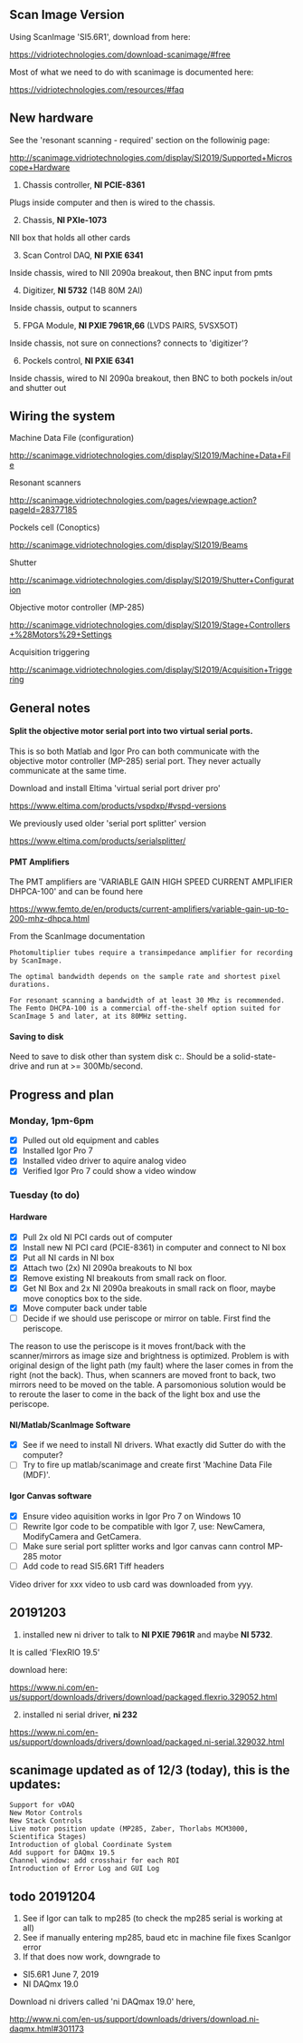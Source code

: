 
## Scan Image Version

Using ScanImage 'SI5.6R1', download from here:

https://vidriotechnologies.com/download-scanimage/#free

Most of what we need to do with scanimage is documented here:

https://vidriotechnologies.com/resources/#faq


## New hardware

See the 'resonant scanning - required' section on the followinig page:

http://scanimage.vidriotechnologies.com/display/SI2019/Supported+Microscope+Hardware

1. Chassis controller, **NI PCIE-8361**

Plugs inside computer and then is wired to the chassis.

2. Chassis, 	**NI PXIe-1073**

NII box that holds all other cards

3. Scan Control DAQ, **NI PXIE 6341**

Inside chassis, wired to NII 2090a breakout, then BNC input from pmts

4. Digitizer, **NI 5732** (14B 80M 2AI)

Inside chassis, output to scanners

5. FPGA Module, **NI PXIE 7961R,66** (LVDS PAIRS, 5VSX5OT)

Inside chassis, not sure on connections? connects to 'digitizer'?

6. Pockels control, **NI PXIE 6341**

Inside chassis, wired to NI 2090a breakout, then BNC to both pockels in/out and shutter out


## Wiring the system

Machine Data File (configuration)

http://scanimage.vidriotechnologies.com/display/SI2019/Machine+Data+File

Resonant scanners

http://scanimage.vidriotechnologies.com/pages/viewpage.action?pageId=28377185

Pockels cell (Conoptics)

http://scanimage.vidriotechnologies.com/display/SI2019/Beams

Shutter

http://scanimage.vidriotechnologies.com/display/SI2019/Shutter+Configuration

Objective motor controller (MP-285)

http://scanimage.vidriotechnologies.com/display/SI2019/Stage+Controllers+%28Motors%29+Settings

Acquisition triggering

http://scanimage.vidriotechnologies.com/display/SI2019/Acquisition+Triggering

## General notes

#### Split the objective motor serial port into two virtual serial ports.

This is so both Matlab and Igor Pro can both communicate with the objective motor controller (MP-285) serial port. They  never actually communicate at the same time.

Download and install Eltima 'virtual serial port driver pro'

https://www.eltima.com/products/vspdxp/#vspd-versions

We previously used older 'serial port splitter' version

https://www.eltima.com/products/serialsplitter/

#### PMT Amplifiers

The PMT amplifiers are 'VARIABLE GAIN HIGH SPEED CURRENT AMPLIFIER DHPCA-100' and can be found here

https://www.femto.de/en/products/current-amplifiers/variable-gain-up-to-200-mhz-dhpca.html

From the ScanImage documentation

```
Photomultiplier tubes require a transimpedance amplifier for recording by ScanImage.

The optimal bandwidth depends on the sample rate and shortest pixel durations. 

For resonant scanning a bandwidth of at least 30 Mhz is recommended.
The Femto DHCPA-100 is a commercial off-the-shelf option suited for ScanImage 5 and later, at its 80MHz setting.
```

#### Saving to disk

Need to save to disk other than system disk c:\. Should be a solid-state-drive and run at >= 300Mb/second.


## Progress and plan

### Monday, 1pm-6pm

- [x] Pulled out old equipment and cables
- [x] Installed Igor Pro 7
- [x] Installed video driver to aquire analog video
- [x] Verified Igor Pro 7 could show a video window

### Tuesday (to do)

#### Hardware

- [x] Pull 2x old NI PCI cards out of computer
- [x] Install new NI PCI card (PCIE-8361) in computer and connect to NI box
- [x] Put all NI cards in NI box
- [x] Attach two (2x) NI 2090a breakouts to NI box
- [x] Remove existing NI breakouts from small rack on floor.
- [x] Get NI Box and 2x NI 2090a breakouts in small rack on floor, maybe move conoptics box to the side.
- [x] Move computer back under table
- [ ] Decide if we should use periscope or mirror on table. First find the periscope.

The reason to use the periscope is it moves front/back with the scanner/mirrors as image size and brightness is optimized. Problem is with original design of the light path (my fault) where the laser comes in from the right (not the back). Thus, when scanners are moved front to back, two mirrors need to be moved on the table. A parsomonious solution would be to reroute the laser to come in the back of the light box and use the periscope.

#### NI/Matlab/ScanImage Software

- [x] See if we need to install NI drivers. What exactly did Sutter do with the computer?
- [ ] Try to fire up matlab/scanimage and create first 'Machine Data File (MDF)'.

#### Igor Canvas software

- [x] Ensure video aquisition works in Igor Pro 7 on Windows 10
- [ ] Rewrite Igor code to be compatible with Igor 7, use: NewCamera, ModifyCamera and GetCamera.
- [ ] Make sure serial port splitter works and Igor canvas cann control MP-285 motor
- [ ] Add code to read SI5.6R1 Tiff headers

Video driver for xxx video to usb card was downloaded from yyy.

## 20191203

1. installed new ni driver to talk to **NI PXIE 7961R** and maybe **NI 5732**.

It is called 'FlexRIO 19.5'

download here:

https://www.ni.com/en-us/support/downloads/drivers/download/packaged.flexrio.329052.html
 
2. installed ni serial driver, **ni 232**

https://www.ni.com/en-us/support/downloads/drivers/download/packaged.ni-serial.329032.html

## scanimage updated as of 12/3 (today), this is the updates:

```
Support for vDAQ
New Motor Controls
New Stack Controls
Live motor position update (MP285, Zaber, Thorlabs MCM3000, Scientifica Stages)
Introduction of global Coordinate System
Add support for DAQmx 19.5
Channel window: add crosshair for each ROI
Introduction of Error Log and GUI Log
```

## todo 20191204

1. See if Igor can talk to mp285 (to check the mp285 serial is working at all)
2. See if manually entering mp285, baud etc in machine file fixes ScanIgor error
3. If that does now work, downgrade to

 - SI5.6R1	June 7, 2019
 - NI DAQmx 19.0


Download ni drivers called 'ni DAQmax 19.0' here,

http://www.ni.com/en-us/support/downloads/drivers/download.ni-daqmx.html#301173

